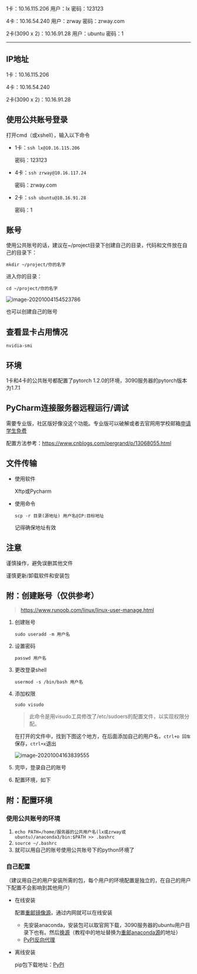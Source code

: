 1卡：10.16.115.206
用户：lx
密码：123123

4卡：10.16.54.240
用户：zrway
密码：zrway.com

2卡(3090 x 2)：10.16.91.28
用户：ubuntu
密码：1

---

## IP地址

1卡：10.16.115.206

4卡：10.16.54.240

2卡(3090 x 2)：10.16.91.28

## 使用公共账号登录

打开cmd（或xshell），输入以下命令

* 1卡：`ssh lx@10.16.115.206`

  密码：123123

- 4卡：`ssh zrway@10.16.117.24`

  密码：zrway.com
  
- 2卡：`ssh ubuntu@10.16.91.28`

  密码：1

## 账号

使用公共账号的话，建议在~/project目录下创建自己的目录，代码和文件放在自己的目录下：

```shell
mkdir ~/project/你的名字
```

进入你的目录：

```shell
cd ~/project/你的名字
```

![image-20201004154523786](C:\Users\Zhniing\AppData\Roaming\Typora\typora-user-images\image-20201004154523786.png)

也可以创建自己的账号

## 查看显卡占用情况

```shell
nvidia-smi
```

## 环境

1卡和4卡的公共账号都配置了pytorch 1.2.0的环境，3090服务器的pytorch版本为1.7.1

## PyCharm连接服务器远程运行/调试

需要专业版，社区版好像没这个功能。专业版可以破解或者去官网用学校邮箱[申请学生免费](https://www.jetbrains.com/community/education/#students)

配置方法参考：<https://www.cnblogs.com/pergrand/p/13068055.html>

## 文件传输

- 使用软件

  Xftp或Pycharm

- 使用命令

  ```shell
  scp -r 目录(源地址) 用户名@IP:目标地址
  ```
  
  记得确保地址有效

## 注意

谨慎操作，避免误删其他文件

谨慎更新/卸载软件和安装包

## 附：创建账号（仅供参考）

> <https://www.runoob.com/linux/linux-user-manage.html>

1. 创建账号

   `sudo useradd -m 用户名`

2. 设置密码

   `passwd 用户名`

3. 更改登录shell

   `usermod -s /bin/bash 用户名`

4. 添加权限

   `sudo visudo`

   > 此命令是用visudo工具修改了/etc/sudoers的配置文件，以实现权限分配。

   在打开的文件中，找到下图这个地方，在后面添加自己的用户名，`ctrl+o 回车` 保存，`ctrl+x`退出

   ![image-20201004163839555](C:\Users\Zhniing\AppData\Roaming\Typora\typora-user-images\image-20201004163839555.png)

5. 完毕，登录自己的账号

6. 配置环境，如下


## 附：配置环境

### 使用公共账号的环境

1. `echo PATH=/home/服务器的公共用户名(lx或zrway或ubuntu)/anaconda3/bin:$PATH >> .bashrc`
2. `source ~/.bashrc`
3. 就可以用自己的账号使用公共账号下的python环境了

### 自己配置

（建议用自己的用户安装所需的包，每个用户的环境配置是独立的，在自己的用户下配置不会影响到其他用户）

- 在线安装

   配置[重邮镜像源](http://mirror.cqupt.edu.cn/)，通过内网就可以在线安装

   - 先安装anaconda，安装包可以取官网下载，3090服务器的ubuntu用户目录下也有。然后[换源](https://blog.csdn.net/daydayjump/article/details/88562684)（教程中的地址替换为[重邮anaconda源](http://mirror.cqupt.edu.cn/anaconda/)的地址）
   - [PyPI反向代理](http://mirror.cqupt.edu.cn/docs/#/proxy/pypi-mirror-howto)

- 离线安装

   pip包下载地址：[PyPI](https://pypi.org/project/pip/)
